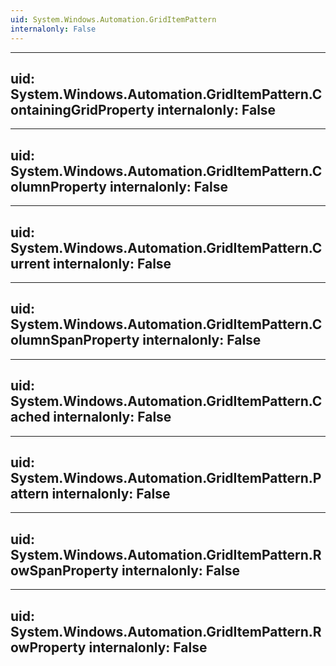 ```yaml
---
uid: System.Windows.Automation.GridItemPattern
internalonly: False
---
```


---
uid: System.Windows.Automation.GridItemPattern.ContainingGridProperty
internalonly: False
---

---
uid: System.Windows.Automation.GridItemPattern.ColumnProperty
internalonly: False
---

---
uid: System.Windows.Automation.GridItemPattern.Current
internalonly: False
---

---
uid: System.Windows.Automation.GridItemPattern.ColumnSpanProperty
internalonly: False
---

---
uid: System.Windows.Automation.GridItemPattern.Cached
internalonly: False
---

---
uid: System.Windows.Automation.GridItemPattern.Pattern
internalonly: False
---

---
uid: System.Windows.Automation.GridItemPattern.RowSpanProperty
internalonly: False
---

---
uid: System.Windows.Automation.GridItemPattern.RowProperty
internalonly: False
---
